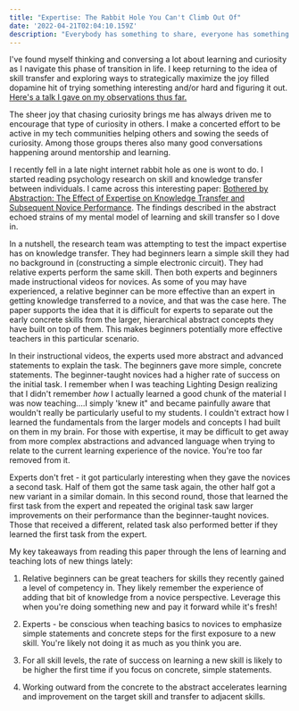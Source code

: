 ```yaml
---
title: "Expertise: The Rabbit Hole You Can't Climb Out Of"
date: '2022-04-21T02:04:10.159Z'
description: "Everybody has something to share, everyone has something to learn. Spread the love."
---
```


I've found myself thinking and conversing a lot about learning and curiosity as I navigate this phase of transition in life. I keep returning to the idea of skill transfer and exploring ways to strategically maximize the joy filled dopamine hit of trying something interesting and/or hard and figuring it out. [Here's a talk I gave on my observations thus far.](https://youtu.be/PXTJHCfbz-0)

The sheer joy that chasing curiosity brings me has always driven me to encourage that type of curiosity in others. I make a concerted effort to be active in my tech communities helping others and sowing the seeds of curiosity. Among those groups theres also many good conversations happening around mentorship and learning.

I recently fell in a late night internet rabbit hole as one is wont to do. I started reading psychology research on skill and knowledge transfer between individuals.  I came across this interesting paper: [Bothered by Abstraction: The Effect of Expertise on Knowledge Transfer and Subsequent Novice Performance](https://citeseerx.ist.psu.edu/viewdoc/download?doi=10.1.1.523.6599&rep=rep1&type=pdf). The findings described in the abstract echoed strains of my mental model of learning and skill transfer so I dove in. 

In a nutshell, the research team was attempting to test the impact expertise has on knowledge transfer. They had beginners learn a simple skill they had no background in (constructing a simple electronic circuit). They had relative experts perform the same skill. Then both experts and beginners made instructional videos for novices. As some of you may have experienced, a relative beginner can be more effective than an expert in getting knowledge transferred to a novice, and that was the case here. The paper supports the idea that it is difficult for experts to separate out the early concrete skills from the larger, hierarchical abstract concepts they have built on top of them. This makes beginners potentially more effective teachers in this particular scenario. 

In their instructional videos, the experts used more abstract and advanced statements to explain the task. The beginners gave more simple, concrete statements. The beginner-taught novices had a higher rate of success on the initial task.   I remember when I was teaching Lighting Design realizing that I didn't remember *how* I actually learned a good chunk of the material I was now teaching....I simply 'knew it" and became painfully aware that wouldn't really be particularly useful to my students. I couldn't extract how I learned the fundamentals from the larger models and concepts I had built on them in my brain. For those with expertise, it may be difficult to get away from more complex abstractions and advanced language when trying to relate to the current learning experience of the novice. You're too far removed from it. 

Experts don't fret  - it got particularly interesting when they gave the novices a second task. Half of them got the same task again, the other half got a new variant in a similar domain. In this second round, those that learned the first task from the expert and repeated the original task saw larger improvements on their performance than the beginner-taught novices. Those that received a different, related task also performed better if they learned the first task from the expert. 

My key takeaways from reading this paper through the lens of learning and teaching lots of new things lately: 

1) Relative beginners can be great teachers for skills they recently gained a level of competency in. They likely remember the experience of adding that bit of knowledge from a novice perspective. Leverage this when you're doing something new and pay it forward while it's fresh!
  
2) Experts - be conscious when teaching basics to novices to emphasize simple statements and concrete steps for the first exposure to a new skill. You're likely not doing it as much as you think you are.  
 
3) For all skill levels, the rate of success on learning a new skill is likely to be higher the first time if you focus on concrete, simple statements.

4) Working outward from the concrete to the abstract accelerates learning and improvement on the target skill and transfer to adjacent skills. 


